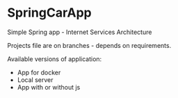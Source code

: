# SpringCarApp
Simple Spring app - Internet Services Architecture

Projects file are on branches - depends on requirements.

Available versions of application:
  - App for docker
  - Local server
  - App with or without js

